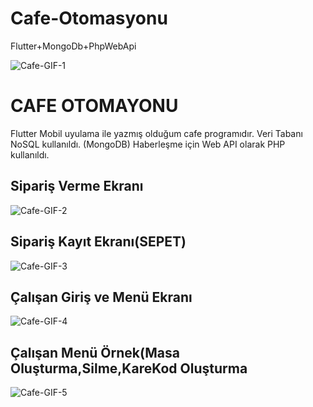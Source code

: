 # Cafe-Otomasyonu
Flutter+MongoDb+PhpWebApi

![Cafe-GIF-1](https://user-images.githubusercontent.com/50529546/90877229-67963a00-e3ac-11ea-845d-2e9e0c93319d.gif)

# CAFE OTOMAYONU

Flutter Mobil uyulama ile yazmış olduğum cafe programıdır.
Veri Tabanı NoSQL kullanıldı. (MongoDB)
Haberleşme için Web API olarak PHP kullanıldı.

## Sipariş Verme Ekranı
![Cafe-GIF-2](https://user-images.githubusercontent.com/50529546/90882765-2ce4cf80-e3b5-11ea-8c3a-55d59ee57e04.gif)

## Sipariş Kayıt Ekranı(SEPET)
![Cafe-GIF-3](https://user-images.githubusercontent.com/50529546/90883101-d7f58900-e3b5-11ea-8fe3-bb255a5e19fa.gif)

## Çalışan Giriş ve Menü Ekranı
![Cafe-GIF-4](https://user-images.githubusercontent.com/50529546/90883518-a7fab580-e3b6-11ea-9d62-e458c225f928.gif)

## Çalışan Menü Örnek(Masa Oluşturma,Silme,KareKod Oluşturma
![Cafe-GIF-5](https://user-images.githubusercontent.com/50529546/90883812-2f482900-e3b7-11ea-87f9-4612b3f3fce0.gif)
